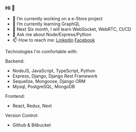 ### Hi  👋 

- 🔭 I’m currently working on a e-Store project
- 🌱 I’m currently learning GraphQL
- 🤔 Next Six month, I will learn WebSocket, WebRTC, CI/CD
- 💬 Ask me about Node/Express/Python 
- 📫 How to reach me: [Linkedin](https://www.linkedin.com/in/imalimran/)  [Facebook](https://www.facebook.com/engr.aih/)


Technologies I'm comfortable with:

Backend:
- NodeJS, JavaScript, TypeScript, Python
- Express, Django, Django Rest Framework
- Sequelize, Mongoose, Django ORM
- Mysql, PostgreSQL, MongoDB

Frontend:
- React, Redux, Next

Version Control:
- Github & Bitbucket




